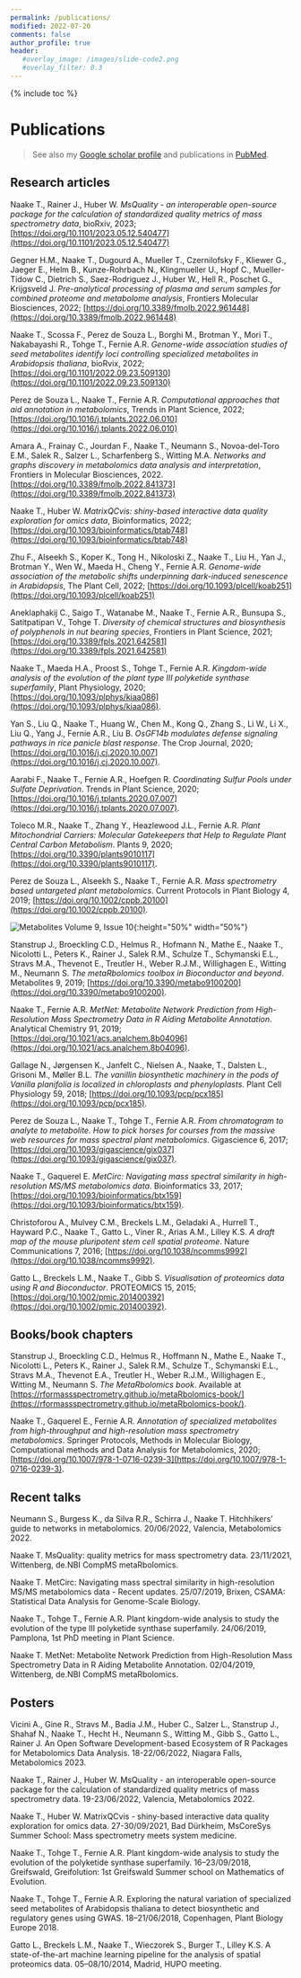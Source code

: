 ```yaml
---
permalink: /publications/
modified: 2022-07-20
comments: false
author_profile: true
header:
   #overlay_image: /images/slide-code2.png
   #overlay_filter: 0.3
---
```


{% include toc %}

# Publications

> See also my [Google scholar 
> profile](https://scholar.google.de/citations?user=gh9evjAAAAAJ&hl=en)
> and publications in 
> [PubMed](https://www.ncbi.nlm.nih.gov/pubmed/?term=naake+thomas).

## Research articles

Naake T., Rainer J., Huber W. 
*MsQuality - an interoperable open-source package for the calculation of 
standardized quality metrics of mass spectrometry data*, bioRxiv, 2023;
[https://doi.org/10.1101/2023.05.12.540477](https://doi.org/10.1101/2023.05.12.540477)

Gegner H.M., Naake T., Dugourd A., Mueller T., Czernilofsky F., Kliewer G., 
Jaeger E., Helm B., Kunze-Rohrbach N., Klingmueller U., Hopf C., 
Mueller-Tidow C., Dietrich S., Saez-Rodriguez J., Huber W., Hell R., 
Poschet G., Krijgsveld J.
*Pre-analytical processing of plasma and serum samples for combined proteome 
and metabolome analysis*, Frontiers Molecular Biosciences, 2022;
[https://doi.org/10.3389/fmolb.2022.961448](https://doi.org/10.3389/fmolb.2022.961448)

Naake T., Scossa F., Perez de Souza L., Borghi M., Brotman Y., Mori T., 
Nakabayashi R., Tohge T., Fernie A.R. *Genome-wide association studies of seed 
metabolites identify loci controlling specialized metabolites in Arabidopsis 
thaliana*, bioRvix, 2022;
[https://doi.org/10.1101/2022.09.23.509130](https://doi.org/10.1101/2022.09.23.509130)

Perez de Souza L., Naake T., Fernie A.R.
*Computational approaches that aid annotation in metabolomics*, 
Trends in Plant Science, 2022;
[https://doi.org/10.1016/j.tplants.2022.06.010](https://doi.org/10.1016/j.tplants.2022.06.010)

Amara A., Frainay C., Jourdan F., Naake T., Neumann S., Novoa-del-Toro E.M., 
Salek R., Salzer L., Scharfenberg S.,  Witting M.A.
*Networks and graphs discovery in metabolomics data analysis and interpretation*,
Frontiers in Molecular Biosciences, 2022.
[https://doi.org/10.3389/fmolb.2022.841373](https://doi.org/10.3389/fmolb.2022.841373)

Naake T., Huber W.
*MatrixQCvis: shiny-based interactive data quality exploration for omics data*,
Bioinformatics, 2022;
[https://doi.org/10.1093/bioinformatics/btab748](https://doi.org/10.1093/bioinformatics/btab748)

Zhu F., Alseekh S., Koper K., Tong H., Nikoloski Z., Naake T., Liu H., Yan J., 
Brotman Y., Wen W., Maeda H., Cheng Y., Fernie A.R.
*Genome-wide association of the metabolic shifts underpinning dark-induced 
senescence in Arabidopsis*, 
The Plant Cell, 2022;
[https://doi.org/10.1093/plcell/koab251](https://doi.org/10.1093/plcell/koab251)

Aneklaphakij C., Saigo T., Watanabe M., Naake T., Fernie A.R., Bunsupa S., Satitpatipan V., Tohge T.
*Diversity of chemical structures and biosynthesis of polyphenols in nut bearing species*,
Frontiers in Plant Science, 2021;
[https://doi.org/10.3389/fpls.2021.642581](https://doi.org/10.3389/fpls.2021.642581)

Naake T., Maeda H.A., Proost S., Tohge T., Fernie A.R.
*Kingdom-wide analysis of the evolution of the plant type III polyketide synthase superfamily*,
Plant Physiology, 2020;
[https://doi.org/10.1093/plphys/kiaa086](https://doi.org/10.1093/plphys/kiaa086).

Yan S., Liu Q., Naake T., Huang W., Chen M., Kong Q., Zhang S., Li W., Li X., Liu Q., Yang J., Fernie A.R., Liu B.
*OsGF14b modulates defense signaling pathways in rice panicle blast response*. The Crop Journal, 2020;
[https://doi.org/10.1016/j.cj.2020.10.007](https://doi.org/10.1016/j.cj.2020.10.007).

Aarabi F., Naake T., Fernie A.R., Hoefgen R. 
*Coordinating Sulfur Pools under Sulfate Deprivation*. Trends in Plant Science, 2020;
[https://doi.org/10.1016/j.tplants.2020.07.007](https://doi.org/10.1016/j.tplants.2020.07.007).

Toleco M.R., Naake T., Zhang Y., Heazlewood J.L., Fernie A.R.
*Plant Mitochondrial Carriers: Molecular Gatekeepers that Help to Regulate Plant Central Carbon Metabolism*. 
Plants 9, 2020; 
[https://doi.org/10.3390/plants9010117](https://doi.org/10.3390/plants9010117).

Perez de Souza L., Alseekh S., Naake T., Fernie A.R. 
*Mass spectrometry based untargeted plant metabolomics*. Current Protocols in Plant
Biology 4, 2019; [https://doi.org/10.1002/cppb.20100](https://doi.org/10.1002/cppb.20100).

![Metabolites Volume 9, Issue 10](/images/cover_metabolites_v9_i10.jpg){:height="50%" width="50%"}

Stanstrup J., Broeckling C.D., Helmus R., Hofmann N., Mathe E., Naake T., 
Nicolotti L., Peters K., Rainer J., Salek R.M., Schulze T., Schymanski E.L., 
Stravs M.A., Thevenot E., Treutler H., Weber R.J.M., Willighagen E., 
Witting M., Neumann S. *The metaRbolomics toolbox in Bioconductor and beyond*. 
Metabolites 9, 2019; 
[https://doi.org/10.3390/metabo9100200](https://doi.org/10.3390/metabo9100200).

Naake T., Fernie A.R. *MetNet: Metabolite Network Prediction from 
High-Resolution Mass Spectrometry Data in R Aiding Metabolite Annotation*. 
Analytical Chemistry 91, 2019; 
[https://doi.org/10.1021/acs.analchem.8b04096](https://doi.org/10.1021/acs.analchem.8b04096).

Gallage N., Jørgensen K., Janfelt C., Nielsen A., Naake, T., Dalsten L., 
Grisoni M., Møller B.L. *The vanillin biosynthetic machinery in the pods of 
Vanilla planifolia is localized in chloroplasts and phenyloplasts*. Plant Cell Physiology 59, 2018; 
[https://doi.org/10.1093/pcp/pcx185](https://doi.org/10.1093/pcp/pcx185).

Perez de Souza L., Naake T., Tohge T., Fernie A.R. *From chromatogram to 
analyte to metabolite. How to pick horses for courses from the massive 
web resources for mass spectral plant metabolomics*. Gigascience 6, 2017; 
[https://doi.org/10.1093/gigascience/gix037](https://doi.org/10.1093/gigascience/gix037).

Naake T., Gaquerel E. *MetCirc: Navigating mass spectral similarity in 
high-resolution MS/MS metabolomics data*. Bioinformatics 33, 2017; 
[https://doi.org/10.1093/bioinformatics/btx159](https://doi.org/10.1093/bioinformatics/btx159).

Christoforou A., Mulvey C.M., Breckels L.M., Geladaki A., Hurrell T., 
Hayward P.C., Naake T., Gatto L., Viner R., Arias A.M., Lilley K.S. 
*A draft map of the mouse pluripotent stem cell spatial proteome*. 
Nature Communications 7, 2016; 
[https://doi.org/10.1038/ncomms9992](https://doi.org/10.1038/ncomms9992).

Gatto L., Breckels L.M., Naake T., Gibb S. *Visualisation of proteomics data 
using R and Bioconductor*. PROTEOMICS 15, 2015;
[https://doi.org/10.1002/pmic.201400392](https://doi.org/10.1002/pmic.201400392).



## Books/book chapters 

Stanstrup J., Broeckling C.D., Helmus R., Hoffmann N., Mathe E., Naake T., 
Nicolotti L., Peters K., Rainer J., Salek R.M., Schulze T., Schymanski E.L., 
Stravs M.A., Thevenot E.A., Treutler H., Weber R.J.M., Willighagen E., 
Witting M., Neumann S. *The MetaRbolomics book*. Available at
[https://rformassspectrometry.github.io/metaRbolomics-book/](https://rformassspectrometry.github.io/metaRbolomics-book/).

Naake T., Gaquerel E., Fernie A.R. *Annotation of specialized metabolites from 
high-throughput and high-resolution mass spectrometry metabolomics*. 
Springer Protocols, Methods in Molecular Biology, Computational methods and 
Data Analysis for Metabolomics, 2020; 
[https://doi.org/10.1007/978-1-0716-0239-3](https://doi.org/10.1007/978-1-0716-0239-3).



## Recent talks 

Neumann S., Burgess K., da Silva R.R., Schirra J., Naake T. 
Hitchhikers’ guide to networks in metabolomics. 20/06/2022, Valencia, Metabolomics 2022.

Naake T. MsQuality: quality metrics for mass spectrometry data. 
23/11/2021, Wittenberg, de.NBI CompMS metaRbolomics.

Naake T. MetCirc: Navigating mass spectral similarity in high-resolution MS/MS metabolomics
data - Recent updates. 25/07/2019, Brixen, CSAMA: Statistical Data Analysis
for Genome-Scale Biology.

Naake T., Tohge T., Fernie A.R. Plant kingdom-wide analysis to study the evolution of the
type III polyketide synthase superfamily. 24/06/2019, Pamplona,
1st PhD meeting in Plant Science.

Naake T. MetNet: Metabolite Network Prediction from High-Resolution Mass Spectrometry
Data in R Aiding Metabolite Annotation. 02/04/2019, Wittenberg, de.NBI
CompMS metaRbolomics.


## Posters 

Vicini A., Gine R., Stravs M., Badia J.M., Huber C., Salzer L., Stanstrup J., Shahaf N., 
Naake T., Hecht H., Neumann S., Witting M., Gibb S., Gatto L., Rainer J. 
An Open Software Development-based Ecosystem of R Packages for Metabolomics Data Analysis.
18-22/06/2022, Niagara Falls, Metabolomics 2023.

Naake T., Rainer J., Huber W. MsQuality - an interoperable open-source package for the
calculation of standardized quality metrics of mass
spectrometry data. 19-23/06/2022, Valencia, Metabolomics 2022.

Naake T., Huber W. MatrixQCvis - shiny-based interactive data quality exploration 
for omics data. 27-30/09/2021, Bad Dürkheim, MsCoreSys Summer School: 
Mass spectrometry meets system medicine.

Naake T., Tohge T., Fernie A.R. Plant kingdom-wide analysis to study the evolution of
the polyketide synthase superfamily. 16–23/09/2018, Greifswald, Greifolution: 1st
Greifswald Summer school on Mathematics of Evolution.

Naake T., Tohge T., Fernie A.R. Exploring the natural variation of specialized seed metabolites
of Arabidopsis thaliana to detect biosynthetic and regulatory genes using GWAS.
18–21/06/2018, Copenhagen, Plant Biology Europe 2018.

Gatto L., Breckels L.M., Naake T., Wieczorek S., Burger T., Lilley K.S. A state-of-the-art
machine learning pipeline for the analysis of spatial proteomics data. 05–08/10/2014,
Madrid, HUPO meeting.

